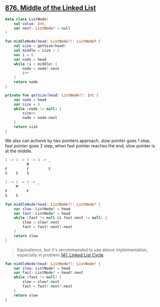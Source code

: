 ## [876. Middle of the Linked List](https://leetcode.com/problems/middle-of-the-linked-list/)

```kotlin
data class ListNode(
    val value: Int,
    var next: ListNode? = null
)

fun middleNode(head: ListNode?): ListNode? {
    val size = getSize(head)
    val middle = size / 2
    var i = 0
    var node = head
    while (i < middle) {
        node = node?.next
        i++
    }
    return node
}

private fun getSize(head: ListNode?): Int {
    var node = head
    var size = 0
    while (node != null) {
        size++
        node = node.next
    }
    return size
}
```

We also can achieve by two pointers approach, slow pointer goes 1 step, fast pointer goes 2 step, when fast pointer reaches the end, slow pointer is at the middle.

```js
1 -> 2 -> 3 -> 4 -> _
          M
F         F         F
S    S    S

1 -> 2 -> 3 -> _
     M
F         F
S    S
```

```kotlin
fun middleNode(head: ListNode?): ListNode? {
    var slow: ListNode? = head
    var fast: ListNode? = head
    while (fast != null && fast.next != null) {
        slow = slow?.next
        fast = fast?.next?.next
    }
    return slow
}
```

> Equivalence, but it's recommended to use above implementation, especially in problem [141. Linked List Cycle](https://leetcode.com/problems/linked-list-cycle/).

```kotlin
fun middleNode(head: ListNode?): ListNode? {
    var slow: ListNode? = head
    var fast: ListNode? = head?.next
    while (fast != null) {
        slow = slow?.next
        fast = fast?.next?.next
    }
    return slow
}
```